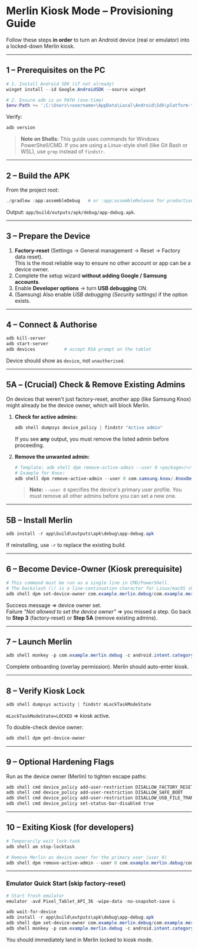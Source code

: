 # Merlin Kiosk Mode – Provisioning Guide

Follow these steps **in order** to turn an Android device (real or emulator) into a locked-down Merlin kiosk.

---
## 1 – Prerequisites on the PC

```powershell
# 1. Install Android SDK (if not already)
winget install --id Google.AndroidSDK --source winget

# 2. Ensure adb is on PATH (one-time)
$env:Path += ';C:\Users\<username>\AppData\Local\Android\Sdk\platform-tools'
```

Verify:
```powershell
adb version
```
> **Note on Shells:** This guide uses commands for Windows PowerShell/CMD. If you are using a Linux-style shell (like Git Bash or WSL), use `grep` instead of `findstr`.

---
## 2 – Build the APK
From the project root:
```powershell
./gradlew :app:assembleDebug   # or :app:assembleRelease for production
```
Output: `app/build/outputs/apk/debug/app-debug.apk`.

---
## 3 – Prepare the Device
1. **Factory-reset** (Settings → General management → Reset → Factory data reset).  
   This is the most reliable way to ensure no other account or app can be a device owner.
2. Complete the setup wizard **without adding Google / Samsung accounts**.
3. Enable **Developer options** → turn **USB debugging** ON.
4. (Samsung) Also enable *USB debugging (Security settings)* if the option exists.

---
## 4 – Connect & Authorise
```powershell
adb kill-server
adb start-server
adb devices           # accept RSA prompt on the tablet
```
Device should show as `device`, not `unauthorised`.

---
## 5A – (Crucial) Check & Remove Existing Admins
On devices that weren't just factory-reset, another app (like Samsung Knox) might already be the device owner, which will block Merlin.

1.  **Check for active admins:**
    ```powershell
    adb shell dumpsys device_policy | findstr "Active admin"
    ```
    If you see **any** output, you must remove the listed admin before proceeding.

2.  **Remove the unwanted admin:**
    ```powershell
    # Template: adb shell dpm remove-active-admin --user 0 <package>/<receiver>
    # Example for Knox:
    adb shell dpm remove-active-admin --user 0 com.samsung.knox/.KnoxDeviceAdminReceiver
    ```
    > **Note:** `--user 0` specifies the device's primary user profile. You must remove all other admins before you can set a new one.

---
## 5B – Install Merlin
```powershell
adb install -r app\build\outputs\apk\debug\app-debug.apk
```
If reinstalling, use `-r` to replace the existing build.

---
## 6 – Become Device-Owner (Kiosk prerequisite)
```powershell
# This command must be run as a single line in CMD/PowerShell.
# The backslash (\) is a line-continuation character for Linux/macOS shells, not for Windows.
adb shell dpm set-device-owner com.example.merlin.debug/com.example.merlin.security.MerlinDeviceAdminReceiver
```
Success message ⇒ device owner set.  
Failure *"Not allowed to set the device owner"* ⇒ you missed a step. Go back to **Step 3** (factory-reset) or **Step 5A** (remove existing admins).

---
## 7 – Launch Merlin
```powershell
adb shell monkey -p com.example.merlin.debug -c android.intent.category.LAUNCHER 1
```
Complete onboarding (overlay permission). Merlin should auto-enter kiosk.

---
## 8 – Verify Kiosk Lock
```powershell
adb shell dumpsys activity | findstr mLockTaskModeState
```
`mLockTaskModeState=LOCKED` ⇒ kiosk active.

To double-check device owner:
```powershell
adb shell dpm get-device-owner
```

---
## 9 – Optional Hardening Flags
Run as the device owner (Merlin) to tighten escape paths:
```powershell
adb shell cmd device_policy add-user-restriction DISALLOW_FACTORY_RESET
adb shell cmd device_policy add-user-restriction DISALLOW_SAFE_BOOT
adb shell cmd device_policy add-user-restriction DISALLOW_USB_FILE_TRANSFER
adb shell cmd device_policy set-status-bar-disabled true
```

---
## 10 – Exiting Kiosk (for developers)
```powershell
# Temporarily exit lock-task
adb shell am stop-locktask

# Remove Merlin as device owner for the primary user (user 0)
adb shell dpm remove-active-admin --user 0 com.example.merlin.debug/com.example.merlin.security.MerlinDeviceAdminReceiver
```

---
### Emulator Quick Start (skip factory-reset)
```powershell
# Start fresh emulator
emulator -avd Pixel_Tablet_API_36 -wipe-data -no-snapshot-save &

adb wait-for-device
adb install -r app\build\outputs\apk\debug\app-debug.apk
adb shell dpm set-device-owner com.example.merlin.debug/com.example.merlin.security.MerlinDeviceAdminReceiver
adb shell monkey -p com.example.merlin.debug -c android.intent.category.LAUNCHER 1
```
You should immediately land in Merlin locked to kiosk mode.

